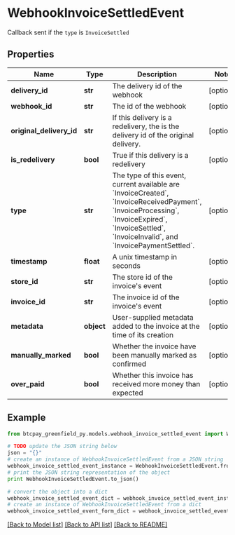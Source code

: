 # WebhookInvoiceSettledEvent

Callback sent if the `type` is `InvoiceSettled`

## Properties
Name | Type | Description | Notes
------------ | ------------- | ------------- | -------------
**delivery_id** | **str** | The delivery id of the webhook | [optional] 
**webhook_id** | **str** | The id of the webhook | [optional] 
**original_delivery_id** | **str** | If this delivery is a redelivery, the is the delivery id of the original delivery. | [optional] 
**is_redelivery** | **bool** | True if this delivery is a redelivery | [optional] 
**type** | **str** | The type of this event, current available are &#x60;InvoiceCreated&#x60;, &#x60;InvoiceReceivedPayment&#x60;, &#x60;InvoiceProcessing&#x60;, &#x60;InvoiceExpired&#x60;, &#x60;InvoiceSettled&#x60;, &#x60;InvoiceInvalid&#x60;, and &#x60;InvoicePaymentSettled&#x60;. | [optional] 
**timestamp** | **float** | A unix timestamp in seconds | [optional] 
**store_id** | **str** | The store id of the invoice&#39;s event | [optional] 
**invoice_id** | **str** | The invoice id of the invoice&#39;s event | [optional] 
**metadata** | **object** | User-supplied metadata added to the invoice at the time of its creation | [optional] 
**manually_marked** | **bool** | Whether the invoice have been manually marked as confirmed | [optional] 
**over_paid** | **bool** | Whether this invoice has received more money than expected | [optional] 

## Example

```python
from btcpay_greenfield_py.models.webhook_invoice_settled_event import WebhookInvoiceSettledEvent

# TODO update the JSON string below
json = "{}"
# create an instance of WebhookInvoiceSettledEvent from a JSON string
webhook_invoice_settled_event_instance = WebhookInvoiceSettledEvent.from_json(json)
# print the JSON string representation of the object
print WebhookInvoiceSettledEvent.to_json()

# convert the object into a dict
webhook_invoice_settled_event_dict = webhook_invoice_settled_event_instance.to_dict()
# create an instance of WebhookInvoiceSettledEvent from a dict
webhook_invoice_settled_event_form_dict = webhook_invoice_settled_event.from_dict(webhook_invoice_settled_event_dict)
```
[[Back to Model list]](../README.md#documentation-for-models) [[Back to API list]](../README.md#documentation-for-api-endpoints) [[Back to README]](../README.md)


